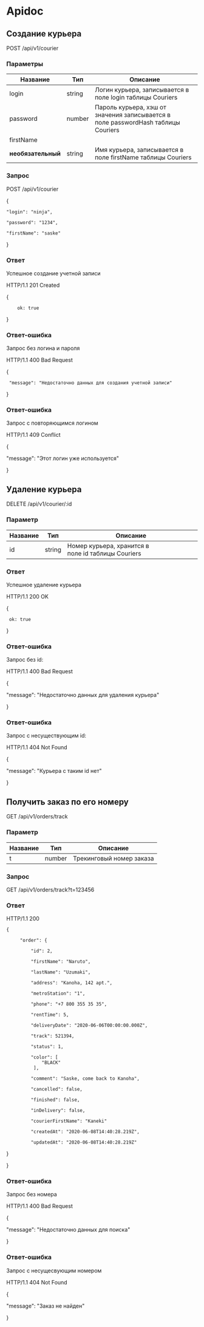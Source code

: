 # Apidoc

## Создание курьера

POST /api/v1/courier

### **Параметры**

| Название | Тип | Описание |
|----|----|----|
| login | string | Логин курьера, записывается в поле login таблицы Couriers |
| password | number | Пароль курьера, хэш от значения записывается в поле passwordHash таблицы Couriers |
| firstName
**необязательный** | string | Имя курьера, записывается в поле firstName таблицы Couriers |

### Запрос

POST /api/v1/courier

{ 

    "login": "ninja",

    "password": "1234",

    "firstName": "saske"

}

### Ответ

Успешное создание учетной записи

HTTP/1.1 201 Created

{

        ok: true

}

### Ответ-ошибка

Запрос без логина и пароля

HTTP/1.1 400 Bad Request

{

     "message": "Недостаточно данных для создания учетной записи"

}  

### Ответ-ошибка

Запрос с повторяющимся логином

HTTP/1.1 409 Сonflict

{

   "message": "Этот логин уже используется"

}  

## Удаление курьера

DELETE /api/v1/courier/:id

### **Параметр**

| Название | Тип | Описание |
|----|----|----|
| id | string | Номер курьера, хранится в поле id таблицы Couriers |

### Ответ

Успешное удаление курьера

HTTP/1.1 200 OK

{

     ok: true

}  

### Ответ-ошибка

Запрос без id:

HTTP/1.1 400 Bad Request

{

   "message":  "Недостаточно данных для удаления курьера"

}  

### Ответ-ошибка

Запрос с несуществующим id:

HTTP/1.1 404 Not Found

{

   "message": "Курьера с таким id нет"

}  

## **Получить заказ по его номеру**

GET /api/v1/orders/track

### **Параметр**

| Название | Тип | Описание |
|----|----|----|
| t | number | Трекинговый номер заказа |

### Запрос

GET /api/v1/orders/track?t=123456  

### Ответ

HTTP/1.1 200

    {

         "order": {

             "id": 2,

             "firstName": "Naruto",

             "lastName": "Uzumaki",

             "address": "Kanoha, 142 apt.",

             "metroStation": "1",

             "phone": "+7 800 355 35 35",

             "rentTime": 5,

             "deliveryDate": "2020-06-06T00:00:00.000Z",

             "track": 521394,

             "status": 1,

             "color": [
                 "BLACK"
              ],

             "comment": "Saske, come back to Kanoha",

             "cancelled": false,

             "finished": false,

             "inDelivery": false,

             "courierFirstName": "Kaneki"

             "createdAt": "2020-06-08T14:40:28.219Z",

             "updatedAt": "2020-06-08T14:40:28.219Z"

  }

}

### Ответ-ошибка

Запрос без номера

HTTP/1.1 400 Bad Request

{

  "message":  "Недостаточно данных для поиска"

}

### Ответ-ошибка

Запрос с несущесвующим номером

HTTP/1.1 404 Not Found

{

  "message": "Заказ не найден"

}
